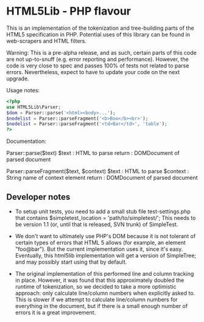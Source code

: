 # HTML5Lib - PHP flavour

This is an implementation of the tokenization and tree-building parts
of the HTML5 specification in PHP.  Potential uses of this library
can be found in web-scrapers and HTML filters.

Warning: This is a pre-alpha release, and as such, certain parts of
this code are not up-to-snuff (e.g. error reporting and performance).
However, the code is very close to spec and passes 100% of tests
not related to parse errors.  Nevertheless, expect to have to update
your code on the next upgrade.


Usage notes:

```php
<?php
use HTML5Lib\Parser;
$dom = Parser::parse('<html><body>...');
$nodelist = Parser::parseFragment('<b>Boo</b><br>');
$nodelist = Parser::parseFragment('<td>Bar</td>', 'table');
?>
```

Documentation:

Parser::parse($text)
    $text  : HTML to parse
    return : DOMDocument of parsed document

Parser::parseFragment($text, $context)
    $text    : HTML to parse
    $context : String name of context element
    return   : DOMDocument of parsed document


## Developer notes

  * To setup unit tests, you need to add a small stub file test-settings.php
    that contains $simpletest_location = 'path/to/simpletest/'; This needs to
    be version 1.1 (or, until that is released, SVN trunk) of SimpleTest.

  * We don't want to ultimately use PHP's DOM because it is not tolerant
    of certain types of errors that HTML 5 allows (for example, an element
    "foo@bar"). But the current implementation uses it, since it's easy.
    Eventually, this html5lib implementation will get a version of SimpleTree;
    and may possibly start using that by default.

  * The original implementation of this performed line and column tracking
    in place.  However, it was found that this approximately doubled the
    runtime of tokenization, so we decided to take a more optimistic approach:
    only calculate line/column numbers when explicitly asked to.  This
    is slower if we attempt to calculate line/column numbers for everything
    in the document, but if there is a small enough number of errors it
    is a great improvement.
